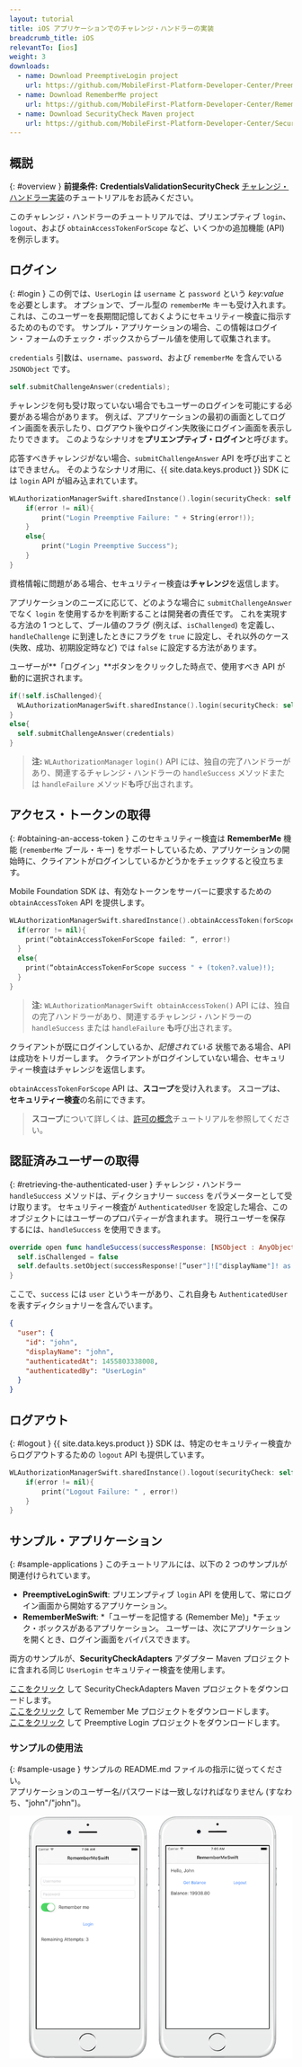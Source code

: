 ```yaml
---
layout: tutorial
title: iOS アプリケーションでのチャレンジ・ハンドラーの実装
breadcrumb_title: iOS
relevantTo: [ios]
weight: 3
downloads:
  - name: Download PreemptiveLogin project
    url: https://github.com/MobileFirst-Platform-Developer-Center/PreemptiveLoginSwift/tree/release80
  - name: Download RememberMe project
    url: https://github.com/MobileFirst-Platform-Developer-Center/RememberMeSwift/tree/release80
  - name: Download SecurityCheck Maven project
    url: https://github.com/MobileFirst-Platform-Developer-Center/SecurityCheckAdapters/tree/release80
---
```

<!-- NLS_CHARSET=UTF-8 -->
## 概説
{: #overview }
**前提条件:** **CredentialsValidationSecurityCheck** [チャレンジ・ハンドラー実装](../../credentials-validation/ios/)のチュートリアルをお読みください。

このチャレンジ・ハンドラーのチュートリアルでは、プリエンプティブ `login`、`logout`、および `obtainAccessTokenForScope` など、いくつかの追加機能 (API) を例示します。

## ログイン
{: #login }
この例では、`UserLogin` は `username` と `password` という *key:value* を必要とします。 オプションで、ブール型の `rememberMe` キーも受け入れます。これは、このユーザーを長期間記憶しておくようにセキュリティー検査に指示するためのものです。 サンプル・アプリケーションの場合、この情報はログイン・フォームのチェック・ボックスからブール値を使用して収集されます。

`credentials` 引数は、`username`、`password`、および `rememberMe` を含んでいる `JSONObject` です。

```swift
self.submitChallengeAnswer(credentials);
```

チャレンジを何も受け取っていない場合でもユーザーのログインを可能にする必要がある場合があります。 例えば、アプリケーションの最初の画面としてログイン画面を表示したり、ログアウト後やログイン失敗後にログイン画面を表示したりできます。 このようなシナリオを**プリエンプティブ・ログイン**と呼びます。

応答すべきチャレンジがない場合、`submitChallengeAnswer` API を呼び出すことはできません。 そのようなシナリオ用に、{{ site.data.keys.product }} SDK には `login` API が組み込まれています。

```swift
WLAuthorizationManagerSwift.sharedInstance().login(securityCheck: self.securityCheckName, credentials: credentials) { (error) in
    if(error != nil){
        print("Login Preemptive Failure: " + String(error!));
    }
    else{
        print("Login Preemptive Success");
    }
}
```

資格情報に問題がある場合、セキュリティー検査は**チャレンジ**を返信します。

アプリケーションのニーズに応じて、どのような場合に `submitChallengeAnswer` でなく `login` を使用するかを判断することは開発者の責任です。 これを実現する方法の 1 つとして、ブール値のフラグ (例えば、`isChallenged`) を定義し、`handleChallenge` に到達したときにフラグを `true` に設定し、それ以外のケース (失敗、成功、初期設定時など) では `false` に設定する方法があります。

ユーザーが**「ログイン」**ボタンをクリックした時点で、使用すべき API が動的に選択されます。

```swift
if(!self.isChallenged){
  WLAuthorizationManagerSwift.sharedInstance().login(securityCheck: self.securityCheckName, credentials: credentials) { (error) -> Void in}
}
else{
  self.submitChallengeAnswer(credentials)
}
```

> **注:**
> `WLAuthorizationManager` `login()` API には、独自の完了ハンドラーがあり、関連するチャレンジ・ハンドラーの `handleSuccess` メソッドまたは `handleFailure` メソッド**も**呼び出されます。

## アクセス・トークンの取得
{: #obtaining-an-access-token }
このセキュリティー検査は **RememberMe** 機能 (`rememberMe` ブール・キー) をサポートしているため、アプリケーションの開始時に、クライアントがログインしているかどうかをチェックすると役立ちます。

Mobile Foundation SDK は、有効なトークンをサーバーに要求するための `obtainAccessToken` API を提供します。

```swift
WLAuthorizationManagerSwift.sharedInstance().obtainAccessToken(forScope : scope) { (token, error) -> Void in
  if(error != nil){
    print(“obtainAccessTokenForScope failed: “, error!)
  }
  else{
    print(“obtainAccessTokenForScope success " + (token?.value)!);
  }
}
```

> **注:**
> `WLAuthorizationManagerSwift obtainAccessToken()` API には、独自の完了ハンドラーがあり、関連するチャレンジ・ハンドラーの `handleSuccess` または `handleFailure` **も**呼び出されます。

クライアントが既にログインしているか、*記憶されている* 状態である場合、API は成功をトリガーします。 クライアントがログインしていない場合、セキュリティー検査はチャレンジを返信します。

`obtainAccessTokenForScope` API は、**スコープ**を受け入れます。 スコープは、**セキュリティー検査**の名前にできます。

> **スコープ**について詳しくは、[許可の概念](../../)チュートリアルを参照してください。

## 認証済みユーザーの取得
{: #retrieving-the-authenticated-user }
チャレンジ・ハンドラー `handleSuccess` メソッドは、ディクショナリー `success` をパラメーターとして受け取ります。
セキュリティー検査が `AuthenticatedUser` を設定した場合、このオブジェクトにはユーザーのプロパティーが含まれます。 現行ユーザーを保存するには、`handleSuccess` を使用できます。

```swift
override open func handleSuccess(successResponse: [NSObject : AnyObject]!) {
  self.isChallenged = false
  self.defaults.setObject(successResponse![“user"]!["displayName"]! as! String, forKey: "displayName")
}
```

ここで、`success` には `user` というキーがあり、これ自身も `AuthenticatedUser` を表すディクショナリーを含んでいます。

```json
{
  "user": {
    "id": "john",
    "displayName": "john",
    "authenticatedAt": 1455803338008,
    "authenticatedBy": "UserLogin"
  }
}
```

## ログアウト
{: #logout }
{{ site.data.keys.product }} SDK は、特定のセキュリティー検査からログアウトするための `logout` API も提供しています。

```swift
WLAuthorizationManagerSwift.sharedInstance().logout(securityCheck: self.securityCheck){ (error) -> Void in
    if(error != nil){
        print("Logout Failure: " , error!)
    }
}
```

## サンプル・アプリケーション
{: #sample-applications }
このチュートリアルには、以下の 2 つのサンプルが関連付けられています。

- **PreemptiveLoginSwift**: プリエンプティブ `login` API を使用して、常にログイン画面から開始するアプリケーション。
- **RememberMeSwift**: *「ユーザーを記憶する (Remember Me)」*チェック・ボックスがあるアプリケーション。 ユーザーは、次にアプリケーションを開くとき、ログイン画面をバイパスできます。

両方のサンプルが、**SecurityCheckAdapters** アダプター Maven プロジェクトに含まれる同じ `UserLogin` セキュリティー検査を使用します。

[ここをクリック](https://github.com/MobileFirst-Platform-Developer-Center/SecurityCheckAdapters/tree/release80) して SecurityCheckAdapters Maven プロジェクトをダウンロードします。  
[ここをクリック](https://github.com/MobileFirst-Platform-Developer-Center/RememberMeSwift/tree/release80) して Remember Me プロジェクトをダウンロードします。  
[ここをクリック](https://github.com/MobileFirst-Platform-Developer-Center/PreemptiveLoginSwift/tree/release80) して Preemptive Login プロジェクトをダウンロードします。  

### サンプルの使用法
{: #sample-usage }
サンプルの README.md ファイルの指示に従ってください。  
アプリケーションのユーザー名/パスワードは一致しなければなりません (すなわち、"john"/"john")。

![サンプル・アプリケーション](sample-application.png)
